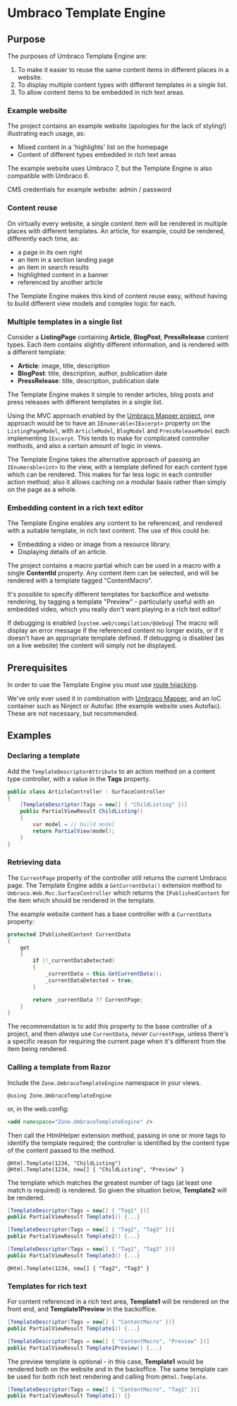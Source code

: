 # Umbraco Template Engine

## Purpose

The purposes of Umbraco Template Engine are:

1. To make it easier to reuse the same content items in different places in a website.
2. To display multiple content types with different templates in a single list.
3. To allow content items to be embedded in rich text areas.

### Example website

The project contains an example website (apologies for the lack of styling!) illustrating each usage, as:

- Mixed content in a 'highlights' list on the homepage
- Content of different types embedded in rich text areas

The example website uses Umbraco 7, but the Template Engine is also compatible with Umbraco 6.

CMS credentials for example website: admin / password

### Content reuse

On virtually every website, a single content item will be rendered in multiple places with different templates. An article, for example, could be rendered, differently each time, as:

- a page in its own right
- an item in a section landing page
- an item in search results
- highlighted content in a banner
- referenced by another article

The Template Engine makes this kind of content reuse easy, without having to build different view models and complex logic for each.

### Multiple templates in a single list

Consider a **ListingPage** containing **Article**, **BlogPost**, **PressRelease** content types. Each item contains slightly different information, and is rendered with a different template:

- **Article**: image, title, description
- **BlogPost**: title, description, author, publication date
- **PressRelease**: title, description, publication date

The Template Engine makes it simple to render articles, blog posts and press releases with different templates in a single list.

Using the MVC approach enabled by the [Umbraco Mapper project](https://github.com/AndyButland/UmbracoMapper "Umbraco Mapper project"), one approach would be to have an `IEnumerable<IExcerpt>` property on the `ListingPageModel`, with `ArticleModel`, `BlogModel` and `PressReleaseModel` each implementing `IExcerpt`. This tends to make for complicated controller methods, and also a certain amount of logic in views.

The Template Engine takes the alternative approach of passing an `IEnumerable<int>` to the view, with a template defined for each content type which can be rendered. This makes for far less logic in each controller action method; also it allows caching on a modular basis rather than simply on the page as a whole.

### Embedding content in a rich text editor

The Template Engine enables any content to be referenced, and rendered with a suitable template, in rich text content. The use of this could be:

- Embedding a video or image from a resource library.
- Displaying details of an article.

The project contains a macro partial which can be used in a macro with a single **ContentId** property. Any content item can be selected, and will be rendered with a template tagged "ContentMacro".

It's possible to specify different templates for backoffice and website rendering, by tagging a template "Preview" - particularly useful with an embedded video, which you really don't want playing in a rich text editor!

If debugging is enabled (`system.web/compilation/@debug`) The macro will display an error message if the referenced content no longer exists, or if it doesn't have an appropriate template defined. If debugging is disabled (as on a live website) the content will simply not be displayed.

## Prerequisites

In order to use the Template Engine you must use [route hijacking](https://our.umbraco.org/documentation/reference/routing/custom-controllers).

We've only ever used it in combination with [Umbraco Mapper](https://github.com/AndyButland/UmbracoMapper "Umbraco Mapper project"), and an IoC container such as Ninject or Autofac (the example website uses Autofac). These are not necessary, but recommended.

## Examples

### Declaring a template

Add the `TemplateDescriptorAttribute` to an action method on a content type controller, with a value in the **Tags** property.

```cs
public class ArticleController : SurfaceController
{
    [TemplateDescriptor(Tags = new[] { "ChildListing" })]
    public PartialViewResult ChildListing()
    {
        var model = // build model
        return PartialView(model);
    }
}
```

### Retrieving data

The `CurrentPage` property of the controller still returns the current Umbraco page. The Template Engine adds a `GetCurrentData()` extension method to `Umbraco.Web.Mvc.SurfaceController` which returns the `IPublishedContent` for the item which should be rendered in the template.

The example website content has a base controller with a `CurrentData` property:

```cs
protected IPublishedContent CurrentData
{
    get
    {
        if (!_currentDataDetected)
        {
            _currentData = this.GetCurrentData();
            _currentDataDetected = true;
        }

        return _currentData ?? CurrentPage;
    }
}
```

The recommendation is to add this property to the base controller of a project, and then _always_ use `CurrentData`, _never_ `CurrentPage`, unless there's a specific reason for requiring the current page when it's different from the item being rendered.

### Calling a template from Razor

Include the `Zone.UmbracoTemplateEngine` namespace in your views.

```
@using Zone.UmbracoTemplateEngine
```

or, in the web.config:

```xml
<add namespace="Zone.UmbracoTemplateEngine" />
```

Then call the HtmlHelper extension method, passing in one or more tags to identify the template required; the controller is identified by the content type of the content passed to the method.

```
@Html.Template(1234, "ChildListing")
@Html.Template(1234, new[] { "ChildListing", "Preview" }
```

The template which matches the greatest number of tags (at least one match is required) is rendered. So given the situation below, **Template2** will be rendered.

```cs
[TemplateDescriptor(Tags = new[] { "Tag1" })]
public PartialViewResult Template1() {...}

[TemplateDescriptor(Tags = new[] { "Tag2", "Tag3" })]
public PartialViewResult Template2() {...}

[TemplateDescriptor(Tags = new[] { "Tag1", "Tag3" })]
public PartialViewResult Template3() {...}
```
```
@Html.Template(1234, new[] { "Tag2", "Tag3" }
```

### Templates for rich text

For content referenced in a rich text area, **Template1** will be rendered on the front end, and **Template1Preview** in the backoffice.

```cs
[TemplateDescriptor(Tags = new[] { "ContentMacro" })]
public PartialViewResult Template1() {...}

[TemplateDescriptor(Tags = new[] { "ContentMacro", "Preview" })]
public PartialViewResult Template1Preview() {...}
```

The preview template is optional - in this case, **Template1** would be rendered both on the website and in the backoffice. The same template can be used for both rich text rendering and calling from `@Html.Template`.

```cs
[TemplateDescriptor(Tags = new[] { "ContentMacro", "Tag1" })]
public PartialViewResult Template1() {}
```
